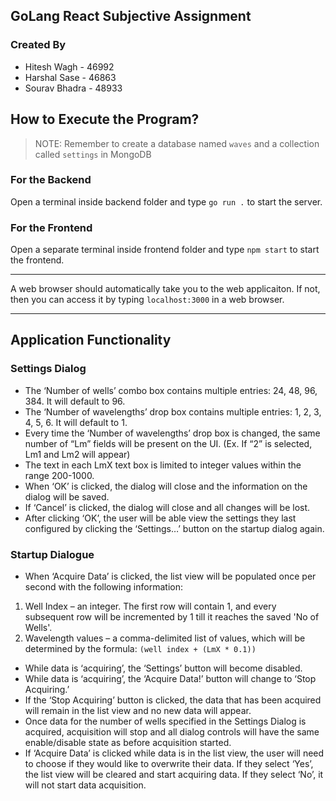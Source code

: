 ## GoLang React Subjective Assignment

### Created By

- Hitesh Wagh - 46992
- Harshal Sase - 46863
- Sourav Bhadra - 48933

## How to Execute the Program?

> NOTE: Remember to create a database named `waves` and a collection called `settings` in MongoDB

### For the Backend

Open a terminal inside backend folder and type `go run .` to start the server.

### For the Frontend

Open a separate terminal inside frontend folder and type `npm start` to start the frontend.

---

A web browser should automatically take you to the web applicaiton. If not, then you can access it by typing `localhost:3000` in a web browser.

---

## Application Functionality

### Settings Dialog

- The ‘Number of wells’ combo box contains multiple entries: 24, 48, 96, 384. It will default to 96.
- The ‘Number of wavelengths’ drop box contains multiple entries: 1, 2, 3, 4, 5, 6. It will default to 1.
- Every time the ‘Number of wavelengths’ drop box is changed, the same number of “Lm” fields will be present on the UI. (Ex. If “2” is selected, Lm1 and Lm2 will appear)
- The text in each LmX text box is limited to integer values within the range 200-1000.
- When ‘OK’ is clicked, the dialog will close and the information on the dialog will be saved.
- If ‘Cancel’ is clicked, the dialog will close and all changes will be lost.
- After clicking ‘OK’, the user will be able view the settings they last configured by clicking the ‘Settings…’ button on the startup dialog again.

### Startup Dialogue

- When ‘Acquire Data’ is clicked, the list view will be populated once per second with the following information:

1. Well Index – an integer. The first row will contain 1, and every subsequent row will be incremented by 1 till it reaches the saved 'No of Wells'.
2. Wavelength values – a comma-delimited list of values, which will be determined by the formula: `(well index + (LmX * 0.1))`

- While data is ‘acquiring’, the ‘Settings’ button will become disabled.
- While data is ‘acquiring’, the ‘Acquire Data!’ button will change to ‘Stop Acquiring.’
- If the ‘Stop Acquiring’ button is clicked, the data that has been acquired will remain in the list view and no new data will appear.
- Once data for the number of wells specified in the Settings Dialog is acquired, acquisition will stop and all dialog controls will have the same enable/disable state as before acquisition started.
- If ‘Acquire Data’ is clicked while data is in the list view, the user will need to choose if they would like to overwrite their data. If they select ‘Yes’, the list view will be cleared and start acquiring data. If they select ‘No’, it will not start data acquisition.
